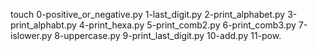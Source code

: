 touch 0-positive_or_negative.py 1-last_digit.py 2-print_alphabet.py 3-print_alphabt.py 4-print_hexa.py 5-print_comb2.py 6-print_comb3.py 7-islower.py 8-uppercase.py 9-print_last_digit.py 10-add.py 11-pow.